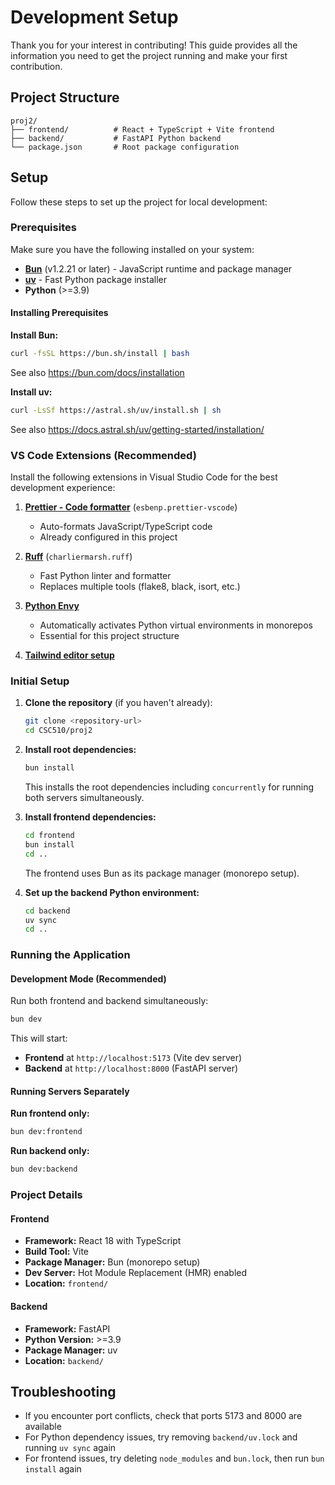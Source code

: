 # Development Setup

Thank you for your interest in contributing! This guide provides all the information you need to get the project running and make your first contribution.

## Project Structure

```
proj2/
├── frontend/          # React + TypeScript + Vite frontend
├── backend/           # FastAPI Python backend
└── package.json       # Root package configuration
```

## Setup

Follow these steps to set up the project for local development:

### Prerequisites

Make sure you have the following installed on your system:

- **[Bun](https://bun.sh)** (v1.2.21 or later) - JavaScript runtime and package manager
- **[uv](https://github.com/astral-sh/uv)** - Fast Python package installer
- **Python** (>=3.9)

#### Installing Prerequisites

**Install Bun:**

```bash
curl -fsSL https://bun.sh/install | bash
```

See also https://bun.com/docs/installation

**Install uv:**

```bash
curl -LsSf https://astral.sh/uv/install.sh | sh
```

See also https://docs.astral.sh/uv/getting-started/installation/

### VS Code Extensions (Recommended)

Install the following extensions in Visual Studio Code for the best development experience:

1. **[Prettier - Code formatter](https://marketplace.visualstudio.com/items?itemName=esbenp.prettier-vscode)** (`esbenp.prettier-vscode`)
   - Auto-formats JavaScript/TypeScript code
   - Already configured in this project

2. **[Ruff](https://marketplace.visualstudio.com/items?itemName=charliermarsh.ruff)** (`charliermarsh.ruff`)
   - Fast Python linter and formatter
   - Replaces multiple tools (flake8, black, isort, etc.)

3. **[Python Envy](https://marketplace.visualstudio.com/items?itemName=teticio.python-envy)**
   - Automatically activates Python virtual environments in monorepos
   - Essential for this project structure

4. **[Tailwind editor setup](https://tailwindcss.com/docs/editor-setup)**

### Initial Setup

1. **Clone the repository** (if you haven't already):

   ```bash
   git clone <repository-url>
   cd CSC510/proj2
   ```

2. **Install root dependencies:**

   ```bash
   bun install
   ```

   This installs the root dependencies including `concurrently` for running both servers simultaneously.

3. **Install frontend dependencies:**

   ```bash
   cd frontend
   bun install
   cd ..
   ```

   The frontend uses Bun as its package manager (monorepo setup).

4. **Set up the backend Python environment:**
   ```bash
   cd backend
   uv sync
   cd ..
   ```

### Running the Application

#### Development Mode (Recommended)

Run both frontend and backend simultaneously:

```bash
bun dev
```

This will start:

- **Frontend** at `http://localhost:5173` (Vite dev server)
- **Backend** at `http://localhost:8000` (FastAPI server)

#### Running Servers Separately

**Run frontend only:**

```bash
bun dev:frontend
```

**Run backend only:**

```bash
bun dev:backend
```

### Project Details

#### Frontend

- **Framework:** React 18 with TypeScript
- **Build Tool:** Vite
- **Package Manager:** Bun (monorepo setup)
- **Dev Server:** Hot Module Replacement (HMR) enabled
- **Location:** `frontend/`

#### Backend

- **Framework:** FastAPI
- **Python Version:** >=3.9
- **Package Manager:** uv
- **Location:** `backend/`

## Troubleshooting

- If you encounter port conflicts, check that ports 5173 and 8000 are available
- For Python dependency issues, try removing `backend/uv.lock` and running `uv sync` again
- For frontend issues, try deleting `node_modules` and `bun.lock`, then run `bun install` again